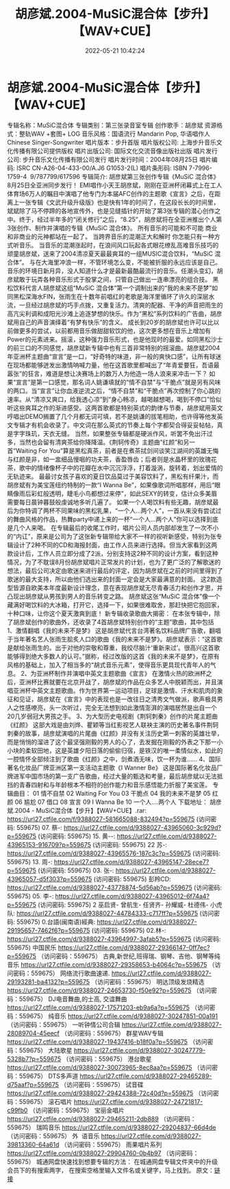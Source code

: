 ﻿---
title: 胡彦斌.2004-MuSiC混合体【步升】【WAV+CUE】
date: 2022-05-21 10:42:24
categories: WAV车载音乐、镜像
tags: 华语中文
---
# 胡彦斌.2004-MuSiC混合体【步升】【WAV+CUE】

专辑名称：MuSiC混合体
专辑类别：第三张录音室专辑
创作歌手：胡彦斌
资源格式：整轨WAV +套图+
LOG
音乐风格：国语流行 Mandarin Pop, 华语唱作人
Chinese Singer-Songwriter
唱片版本：步升首版
唱片版权公司:
上海步升音乐文化传播有限公司提供版权
唱片出版公司:
国际文化交流音像出版社出版
唱片发行公司:
步升音乐文化传播有限公司发行
唱片发行时间：2004年08月25日
唱片编码: ISRC
CN-A26-04-433-00/A.J6 G1053-2(L)
唱片条形码: ISBN
7-7996-1759-4  9/787799/617596
专辑简介:
胡彦斌第三张创作专辑《MuSiC
混合体》8月25日全亚洲同步发行！
EMI唱作小天王胡彦斌，刚刚在亚洲杯闭幕式上在工人体育场6万人的瞩目中演唱了他专门为本届AFC创作的主题歌《宣言》之后，在距离上一张专辑《文武升级升级版》也是快有1年的时间了，在这段长长的时间里，斌斌除了马不停蹄的各地宣传外，也是见缝插针的开始了第3张专辑的潜心创作之中。终于，经过半年多的“闭关修行”之后，“8.25”，胡彦斌将在全亚洲推出个人第3张创作、制作并演唱的专辑《MuSiC
混合体》。
所有音乐的可能和不可能
商业和非商业的元神都站在一起了。
当跨界音乐的混潮正大和解时
你怎能只有一种方式听音乐。
当音乐的混潮涨起时，在浪间风口玩起各式眼花缭乱高难音乐技巧的顽童胡彦斌，送来了2004清凉夏天最最爽耳的一组MUSIC混合饮料，“MuSiC
混合体”。
与在大海里冲浪一样，不管环境怎么变，不能被折服的永远应该是自己。音乐的环境日新月异，没人知道什么才是最新最酷最流行的音乐。任潮头变幻，胡彦斌敢于玩弄各种音乐形式于股掌之间，只管自己做出一连串漂亮的组合技。
黑松饮料代言人胡彦斌这组“MuSiC
混合体”第一个调制出来的“我的未来不是梦”如同黑松深海水FIN，张雨生在十数年前唱红的老歌是海洋里循环了许久的深层水流，一旦经过胡彦斌的巧手点拨，又重复活力。清爽的配器、干净的声音把雨生的高亢尖利调和成阳光沙滩上追逐梦想的快乐。作为“黑松”系列饮料的广告曲，胡彦斌用自己的声音演绎着“有梦有快乐”的含义。
成长到20岁的胡彦斌也许可以比以前做更多的尝试，以前都用音乐做甜甜软饮的他，这次更多想在音乐上增加有Power的元素进来。摇滚，这种强力音乐形式，也是他现时的最爱。如同黑松沙士的前三口的不同感觉，胡彦斌新专辑中也有三首非常特别的摇滚曲。胡彦斌2004年亚洲杯主题曲“宣言”是一口，“好奇特的味道，非一般的爽快口感”，让所有球迷在现场都能够迸发出激情呐喊力量，他在这首歌里都喊出了“年青爱要狂，吾语最嚣张”的狂言，难道是想让决赛场上的数万人为他造一场人浪来来冲击一下？
如果“宣言”是第一口感觉，那名词人姚谦填就的“情不自禁”与“干脆点”就是另有风味的两口。当“宣言”让你血液逆流之后，“情不自禁”和“干脆点”再次控制了你心跳的速率。从“清凉又爽口，给我透心凉”到“身心畅凉，越喝越想喝，喝到不停口”恰似听这些爽耳之作的渐进感受。这两首歌都是特别英式的韵律与节奏，胡彦斌用英文哼唱出DEMO搁置了几个月都无词可填，若不是姚谦的拔笔相助，也许得等他发英文专辑才有机会收录了。中文词在那么英式的节奏上每个字都契合得妥妥帖帖，真是字字珠玑，天衣无缝。
当然，如果整张专辑都是硬派作风，听罢不免出汗过多，当然也会留有清爽茶给你降降温。《荆轲传奇》主题曲“红颜”和另一首“Waiting
For
You”算是黑松真茶，前者是在煮茶拭剑间谈笑江湖间的英雄无悔与红颜是非，如一盅细品慢咽的功夫茶，香盈唇齿；后者则是水晶杯里的玫瑰花茶，歌中的情绪像杯子中的花瓣在水中沉沉浮浮，打着漩涡，旋转着，划出爱情的无轨迹来。
最最讨女孩子喜欢的夏日饮品莫过于美容饮料了，黑松有纤果汁，而胡彦斌有为美宝莲纽约特制的一款“I
Wanna
Be”，如果像歌词所唱那样，用后“眼睛像雨后彩虹般透明，睫毛小鸟都想过来停”，如此SEXY的转变，估计众多美眉需要每日晨钟暮鼓般虔诚地多听几遍了。
如果一个人喝饮料有些无趣，胡彦斌最后为你特调了两杯不同果味的黑松乳果，“一个人…两个人”，一首从来没有尝试过的舞曲风格的作品，热舞party中递上来的一杯“一个人…两个人”你可以选择到底是几个人来喝。
在专辑最后的收尾工作时，唱片公司人员内部却发生了一次不小的“内讧”，原来是公司为了这张新专辑带给大家不一样的视听新感受，特别为张专辑设计了2种不同的CD和海报封面，由工作人员来进行选择。但当大家看到这两款设计后，工作人员立即分成了2派，分别支持这2种不同的设计方案，看到这种情况，为了不耽误8月份胡彦斌唱片正常发片的计划，也为了更广泛的了解歌迷的想法，最后公司决定由歌迷来进行最后的评定，因为胡彦斌在之前的时间里得到了歌迷的最大支持，所以由他们选出来的封面一定会是大家最满意的封面。
这2款造型皆源自欧美本年度最新设计理念，意在表现胡彦斌无尽青春活力和创作才思，并凸现出胡彦斌从男孩到男人的音乐转变之路。
胡彦斌这张“MuSiC
混合体”像一个藏满好喝饮料的大冰箱，打开它，选择一下，如果很难取舍，那赶快把它抱回家，十种口味，让你这个夏天激爽到底！
新专辑收录歌曲大揭密：
在本张专辑中，除了胡彦斌创作的歌曲外，还收录了4首胡彦斌特别创作的“主题”歌曲，其中包括
1、激情翻唱《我的未来不是梦》
这是胡彦斌代言台湾著名饮料品牌广告歌，翻唱于当年著名艺人张雨生脍炙人口的歌曲《我的未来不是梦》。胡彦斌表示：“这首歌是献给张雨生的。出于对他的崇敬和尊重，我绞尽脑汁‘重新来过’。很高兴这首歌能够得到绝大多数人的认可。”据称，经过改版的这首《我的未来不是梦》，在原有风格的基础上，加入了相当多的“胡式音乐元素”，使得音乐更具现代青年人的气息。
2、为亚洲杯制作并演唱中英文主题歌曲《宣言》
在激情火热的欧洲杯之后，亚洲杯比赛就要在北京开战了，胡彦斌的作品在众多艺人中脱颖而出，并且演唱亚洲杯中英文主题歌曲。作为世界第一运动项目，足球是激情、汗水和肌肉的象征和见证，胡彦斌在《宣言》中的表现也是一改往日之清秀文气做派，歌声极具男人之性感嘹亮，头一次听过，完全无法想到如此激情澎湃的演唱居然是出自一个20几岁弱冠大男孩之手。
3、为大型历史电视剧《荆轲刺秦》创作的片尾主题曲《红颜》
这部大戏是由刘烨、瞿颖等当红影视艺人联袂主演的历史著名事件荆轲刺秦的故事，胡彦斌演唱的片尾曲《红颜》并没有关注历史第一刺客的英雄壮举，而是悄悄的溜进了这个最坚强刚毅的男人的心了，去发掘在刚毅的外表之下那一小小块的柔软田地，这是英雄夕阳日落的偷偷归宿，是铁汉的唯一柔情似水，如此的一腔情怀全部倾注到了歌曲《红颜》之中，剑煮酒无味，饮一杯为谁……
4、国际著名化妆品厂牌亚洲区第一支活动主题歌《I Wanner
Be》
这是国际著名化妆品厂牌进军中国市场的第一支广告歌曲，经过大量的甄选和考量，最后胡彦斌以无法抵挡的青春四射和与年龄根本不相符的创作能力和音乐感悟能力折服了美宝莲。
专辑曲目：
01 情不自禁
02 Waiting For You
03 干脆点
04 我的未来不是梦
05 红颜
06 尴尬
07 借口
08 宣言
09 I Wanna Be
10 一个人....两个人
下载地址：
胡彦斌.2004 - MuSiC混合体【步升】【WAV+CUE】.rar:
https://url27.ctfile.com/f/9388027-581665088-832494?p=559675
(访问密码: 559675)
07. 蔡-: https://url27.ctfile.com/d/9388027-43965060-3c929d?p=559675
(访问密码: 559675)
15. 黄--: https://url27.ctfile.com/d/9388027-43965153-916709?p=559675
(访问密码: 559675)
22 苏-: https://url27.ctfile.com/d/9388027-43965576-187c3c?p=559675
(访问密码: 559675)
13. 周-: https://url27.ctfile.com/d/9388027-43965147-28ece7?p=559675
(访问密码: 559675)
03. 张-: https://url27.ctfile.com/d/9388027-43965057-d5f303?p=559675
(访问密码: 559675)
彭羚CD: https://url27.ctfile.com/d/9388027-43778874-5d56ab?p=559675
(访问密码: 559675)
05. 李-: https://url27.ctfile.com/d/9388027-43965012-6f74a4?p=559675
(访问密码: 559675)
2 巫启贤- 曾航生- 任贤齐- 孙耀威- 杜德伟- 小虎队: https://url27.ctfile.com/d/9388027-44784333-c717ff?p=559675
(访问密码: 559675)
0.台語(闽南语)經典: https://url27.ctfile.com/d/9388027-29195657-7462f6?p=559675
(访问密码: 559675)
02.林-: https://url27.ctfile.com/d/9388027-43964997-3afab5?p=559675
(访问密码: 559675)
中国民乐
https://url27.ctfile.com/d/9388027-29366147-0ff7ec?p=559675
（访问密码：559675）
古典,新世纪,班得瑞、钢琴、吉他、钢琴等纯音乐
https://url27.ctfile.com/d/9388027-29358653-b4064c?p=559675
（访问密码：559675）
网络流行歌曲速递.
https://url27.ctfile.com/d/9388027-29193281-ba4132?p=559675
（访问密码：559675）
明达顶级发烧精选
https://url27.ctfile.com/d/9388027-24653730-f50e92?p=559675
（访问密码：559675）
DJ电音舞曲,的士高, 交谊舞曲
https://url27.ctfile.com/d/9388027-17571203-eb9a6a?p=559675
（访问密码：559675）
纯音乐
https://url27.ctfile.com/d/9388027-30247851-00a191
（访问密码：559675）
一听钟情公司合辑
https://url27.ctfile.com/d/9388027-28089704-45eecf
（访问密码：559675）
群星WAV专辑
https://url27.ctfile.com/d/9388027-19437416-b18f0a?p=559675
（访问密码：559675）
大陆歌星
https://url27.ctfile.com/d/9388027-30247779-5328b7?p=559675
（访问密码：559675）
港台歌星
https://url27.ctfile.com/d/9388027-30073965-8ec8aa?p=559675
（访问密码：559675）
DTS多声道
https://url27.ctfile.com/d/9388027-29465289-d75aaf?p=559675
（访问密码：559675）
试音碟
https://url27.ctfile.com/d/9388027-29424388-72c40d?p=559675
（访问密码：559675）
滚石唱片
https://url27.ctfile.com/d/9388027-24721817-c99fb0
（访问密码：559675）
宝丽金唱片
https://url27.ctfile.com/d/9388027-29465211-2db889
（访问密码：559675）
瑞鸣音乐
https://url27.ctfile.com/d/9388027-29204837-66d4de
（访问密码：559675）
外  语音乐
https://url27.ctfile.com/d/9388027-39813360-64a61d
（访问密码：559675）
雨果唱片系列
https://url27.ctfile.com/d/9388027-29904760-0b4b97
（访问密码：559675）
城通网盘快速找到想要专辑的方法：
在城通网盘专辑文件夹中的升级会员下的有搜索两字，
在搜索空格里输入文件名或关键字，马上找到。
原文：[链接](https://blog.sina.com.cn/s/blog_1647c7e7601030xd7.html)